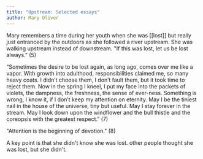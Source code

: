 ```yaml
---
title: "Upstream: Selected essays"
author: Mary Oliver
---
```


Mary remembers a time during her youth when she was [[lost]] but really just entranced by the outdoors as she followed a river upstream. She was walking upstream instead of downstream. "If this was lost, let us be lost always." (5)

“Sometimes the desire to be lost again, as long ago, comes over me like a vapor. With growth into adulthood, responsibilities claimed me, so many heavy coats. I didn’t choose them, I don’t fault them, but it took time to reject them. Now in the spring I kneel, I put my face into the packets of violets, the dampness, the freshness, the sense of ever-ness. Something is wrong, I know it, if I don’t keep my attention on eternity. May I be the tiniest nail in the house of the universe, tiny but useful. May I stay forever in the stream. May I look down upon the windflower and the bull thistle and the coreopsis with the greatest respect.” (7)


"Attention is the beginning of devotion." (8)

A key point is that she didn't know she was lost. other people thought she was lost, but she didn't.